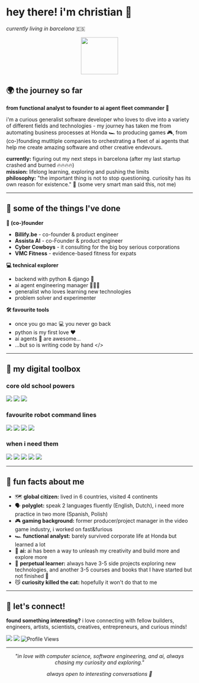 # hey there! i'm christian 👋
*currently living in barcelona* 🇪🇸

<p align="center">
<img src="https://media.giphy.com/media/M9gbBd9nbDrOTu1Mqx/giphy.gif" width="100"/>
</p>

## 🌍 the journey so far

**from functional analyst to founder to ai agent fleet commander 🫡**

i'm a curious generalist software developer who loves to dive into a variety of different fields and technologies - my journey has taken me from automating business processes at Honda 🏎️ to producing games 🎮, from (co-)founding mutltiple companies to orchestrating a fleet of ai agents that help me create amazing software and other creative endevours. 

**currently:** figuring out my next steps in barcelona (after my last startup crashed and burned 🔥🔥🔥🔥)  
**mission:** lifelong learning, exploring and pushing the limits  
**philosophy:** "the important thing is not to stop questioning. curiosity has its own reason for existence." 🧠 (some very smart man said this, not me)

---

## 🚀 some of the things I've done 

**🏢 (co-)founder**
- **Billify.be** - co-founder & product engineer
- **Assista AI** - co-Founder & product engineer
- **Cyber Cowboys** - it consulting for the big boy serious corporations
- **VMC Fitness** - evidence-based fitness for expats

**💻 technical explorer**
- backend with python & django 🐍
- ai agent engineering manager 👨🏻‍💼
- generalist who loves learning new technologies
- problem solver and experimenter

**🛠️ favourite tools**
- once you go mac 💻 you never go back 
- python is my first love ❤️
- ai agents 🤖 are awesome...
- ...but so is writing code by hand </>
---

## 🔧 my digital toolbox

### **core old school powers**
<p>
<img src="https://img.shields.io/static/v1?logo=python&label&color=4B8BBE&message=Python&logoColor=white&logoWidth=20">
<img src="https://img.shields.io/static/v1?logo=django&label&color=092e20&message=Django&logoColor=white&logoWidth=20">
<img src="https://img.shields.io/static/v1?logo=postgresql&label&color=4169E1&message=PostgreSQL&logoColor=white&logoWidth=20">
</p>

### **favourite robot command lines**
<p>
<img src="https://img.shields.io/static/v1?logo=cursor&label&color=2D2D2D&message=Cursor&logoColor=white&logoWidth=20">
<img src="https://img.shields.io/static/v1?logo=claude&label&color=F9B233&message=Claude%20Code&logoColor=white&logoWidth=20">
<img src="https://img.shields.io/badge/Claude-D97757?logo=claude&logoColor=fff&message=Claude&logoColor=white&logoWidth=20">
<img src="https://img.shields.io/badge/ChatGPT-74aa9c?logo=openai&logoColor=white&message=GPT-o3&logoColor=white&logoWidth=20"
</p>

### **when i need them**
<p>
<img src="https://img.shields.io/static/v1?logo=typescript&label&color=3178C6&message=TypeScript&logoColor=white&logoWidth=20">
<img src="https://img.shields.io/static/v1?logo=react&label&color=61DAFB&message=React&logoColor=white&logoWidth=20">
<img src="https://img.shields.io/static/v1?logo=fastapi&label&color=009688&message=FastAPI&logoColor=white&logoWidth=20">
<img src="https://img.shields.io/static/v1?logo=flask&label&color=000000&message=Flask&logoColor=white&logoWidth=20">
<img src="https://img.shields.io/static/v1?logo=microsoft-sql-server&label&color=CC2927&message=SQL%20Server&logoColor=white&logoWidth=20">
</p>

---

## 🌟 fun facts about me

- 🗺️ **global citizen:** lived in 6 countries, visited 4 continents
- 🗣️ **polyglot:** speak 2 languages fluently (English, Dutch), i need more practice in two more (Spanish, Polish)  
- 🎮 **gaming background:** former producer/project manager in the video game industry, i worked on fast&furious  
- 🏎️ **functional analyst:** barely survived corporate life at Honda but learned a lot 
- 🤖 **ai:** ai has been a way to unleash my creativity and build more and explore more  
- 🔬 **perpetual learner:** always have 3-5 side projects exploring new technologies, and another 3-5 courses and books that I have started but not finished 🫣
- 😼 **curiosity killed the cat:** hopefully it won't do that to me  

---

## 🤝 let's connect!

**found something interesting?** i love connecting with fellow builders, engineers, artists, scientists, creatives, entrepreneurs, and curious minds!

[<img src="https://img.shields.io/static/v1?logo=gmail&label&color=EA4335&message=otta.ladybug808&logoColor=white&logoWidth=20">](mailto:otta.ladybug808@passmail.net)
[<img src="https://img.shields.io/static/v1?logo=linkedin&label&color=0A66C2&message=christianvuye&logoColor=white&logoWidth=20">](https://www.linkedin.com/in/christianvuye/)
<img src="https://komarev.com/ghpvc/?username=christianvuye&style=flat-square&color=blue" alt="Profile Views"/>

---

<p align="center">
<em>"in love with computer science, software engineering, and ai, always chasing my curiosity and exploring."</em>
</p>

<p align="center">
<em>always open to interesting conversations 💬</em>
</p>
